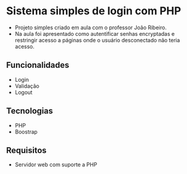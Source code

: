 # Sistema simples de login com PHP

- Projeto simples criado em aula com o professor João Ribeiro.
- Na aula foi apresentado como autentificar senhas encryptadas e restringir acesso a páginas onde o usuário desconectado não teria acesso.

## Funcionalidades
- Login
- Validação
- Logout

## Tecnologias
- PHP
- Boostrap

## Requisitos
- Servidor web com suporte a PHP